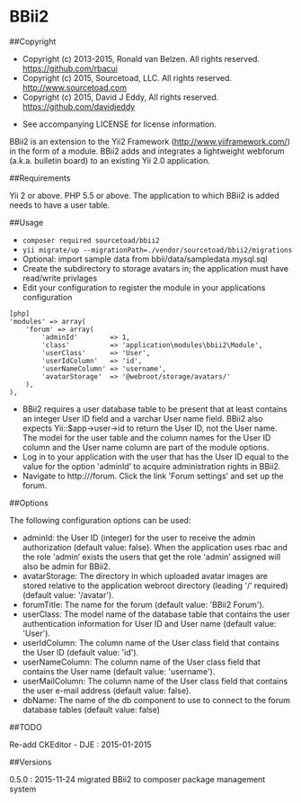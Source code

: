 ﻿BBii2
=====


##Copyright
* Copyright (c) 2013-2015, Ronald van Belzen. All rights reserved. https://github.com/rbacui
* Copyright (c) 2015, Sourcetoad, LLC. All rights reserved. http://www.sourcetoad.com
* Copyright (c) 2015, David J Eddy, All rights reserved. https://github.com/davidjeddy

 - See accompanying LICENSE for license information.

BBii2 is an extension to the Yii2 Framework (http://www.yiiframework.com/) 
in the form of a module. BBii2 adds and integrates a lightweight webforum (a.k.a. 
bulletin board) to an existing Yii 2.0 application.


##Requirements

Yii 2 or above.
PHP 5.5 or above.
The application to which BBii2 is added needs to have a user table.


##Usage

* `composer required sourcetoad/bbii2`
* `yii migrate/up --migrationPath=./vendor/sourcetoad/bbii2/migrations`
* Optional: import sample data from bbii/data/sampledata.mysql.sql
* Create the subdirectory to storage avatars in; the application must have read/write privlages
* Edit your configuration to register the module in your applications configuration

~~~
[php]
'modules' => array(
	'forum' => array(
		'adminId'        => 1,
		'class'          => 'application\modules\bbii2\Module',
		'userClass'      => 'User',
		'userIdColumn'   => 'id',
		'userNameColumn' => 'username',
        'avatarStorage'  => '@webroot/storage/avatars/'
	),
),
~~~

* BBii2 requires a user database table to be present that at least contains an 
  integer User ID field and a varchar User name field. BBii2 also expects 
  Yii::$app->user->id to return the User ID, not the User name. The model for 
  the user table and the column names for the User ID column and the User name 
  column are part of the module options.
* Log in to your application with the user that has the User ID equal to the 
  value for the option 'adminId’ to acquire administration rights in BBii2.
* Navigate to http://<your base url>/forum. Click the link 'Forum settings’ and 
  set up the forum.


##Options

The following configuration options can be used:

* adminId:          the User ID (integer) for the user to receive the admin authorization (default value: false). When the application uses rbac and the role 'admin’ exists the users that get the role 'admin’ assigned will also be admin for BBii2.
* avatarStorage:    The directory in which uploaded avatar images are stored relative to the application webroot directory (leading '/’ required) (default value: '/avatar').
* forumTitle:       The name for the forum (default value: 'BBii2 Forum').
* userClass:        The model name of the database table that contains the user authentication information for User ID and User name (default value: 'User').
* userIdColumn:     The column name of the User class field that contains the User ID (default value: 'id').
* userNameColumn:   The column name of the User class field that contains the User name (default value: 'username').
* userMailColumn:   The column name of the User class field that contains the user e-mail address (default value: false).
* dbName:           The name of the db component to use to connect to the forum  database tables (default value: false)


##TODO

Re-add CKEditor - DJE : 2015-01-2015


##Versions

0.5.0 : 2015-11-24 migrated BBii2 to composer package management system